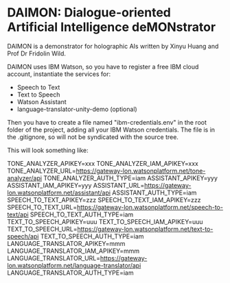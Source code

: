 # DAIMON: Dialogue-oriented Artificial Intelligence deMONstrator

DAIMON is a demonstrator for holographic AIs written by Xinyu Huang and Prof Dr Fridolin Wild.

DAIMON uses IBM Watson, so you have to register a free IBM cloud account, instantiate the services for:
* Speech to Text
* Text to Speech
* Watson Assistant
* language-translator-unity-demo (optional)

Then you have to create a file named "ibm-credentials.env" in the root folder of the project,
adding all your IBM Watson credentials. The file is in the .gitignore, so will not be syndicated
with the source tree.

This will look something like:

TONE_ANALYZER_APIKEY=xxx
TONE_ANALYZER_IAM_APIKEY=xxx
TONE_ANALYZER_URL=https://gateway-lon.watsonplatform.net/tone-analyzer/api
TONE_ANALYZER_AUTH_TYPE=iam
ASSISTANT_APIKEY=yyy
ASSISTANT_IAM_APIKEY=yyy
ASSISTANT_URL=https://gateway-lon.watsonplatform.net/assistant/api
ASSISTANT_AUTH_TYPE=iam
SPEECH_TO_TEXT_APIKEY=zzz
SPEECH_TO_TEXT_IAM_APIKEY=zzz
SPEECH_TO_TEXT_URL=https://gateway-lon.watsonplatform.net/speech-to-text/api
SPEECH_TO_TEXT_AUTH_TYPE=iam
TEXT_TO_SPEECH_APIKEY=uuu
TEXT_TO_SPEECH_IAM_APIKEY=uuu
TEXT_TO_SPEECH_URL=https://gateway-lon.watsonplatform.net/text-to-speech/api
TEXT_TO_SPEECH_AUTH_TYPE=iam
LANGUAGE_TRANSLATOR_APIKEY=mmm
LANGUAGE_TRANSLATOR_IAM_APIKEY=mmm
LANGUAGE_TRANSLATOR_URL=https://gateway-lon.watsonplatform.net/language-translator/api
LANGUAGE_TRANSLATOR_AUTH_TYPE=iam

